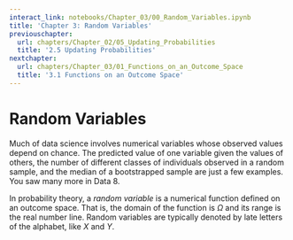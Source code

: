 ```yaml
---
interact_link: notebooks/Chapter_03/00_Random_Variables.ipynb
title: 'Chapter 3: Random Variables'
previouschapter:
  url: chapters/Chapter_02/05_Updating_Probabilities
  title: '2.5 Updating Probabilities'
nextchapter:
  url: chapters/Chapter_03/01_Functions_on_an_Outcome_Space
  title: '3.1 Functions on an Outcome Space'
---
```


# Random Variables #

Much of data science involves numerical variables whose observed values depend on chance. The predicted value of one variable given the values of others, the number of different classes of individuals observed in a random sample, and the median of a bootstrapped sample are just a few examples. You saw many more in Data 8.

In probability theory, a *random variable* is a numerical function defined on an outcome space. That is, the domain of the function is $\Omega$ and its range is the real number line. Random variables are typically denoted by late letters of the alphabet, like $X$ and $Y$.
